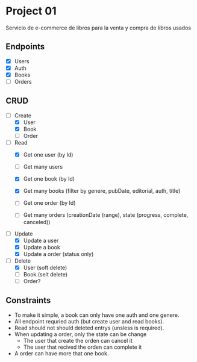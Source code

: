 # Project 01

Servicio de e-commerce de libros para la venta y compra de libros usados

## Endpoints 

- [x] Users
- [x] Auth
- [x] Books
- [ ] Orders

## CRUD

- [ ] Create
    - [x] User
    - [x] Book
    - [ ] Order
- [ ] Read
    - [x] Get one user (by Id)
    - [ ] Get many users
    
    - [x] Get one book (by Id)
    - [x] Get many books (filter by genere, pubDate, editorial, auth, title)

    - [ ] Get one order (by Id)
    - [ ] Get many orders (creationDate (range), state (progress, complete, canceled))

- [ ] Update
    - [x] Update a user
    - [x] Update a book
    - [x] Update a order (status only)

- [ ] Delete
    - [x] User (soft delete)
    - [ ] Book (selt delete)
    - [ ] Order?

## Constraints

- To make it simple, a book can only have one auth and one genere.
- All endpoint requried auth (but create user and read books).
- Read should not should deleted entrys (unsless is required).
- When updating a order, only the state can be change
    - The user that create the orden can cancel it
    - The user that recived the orden can complete it 
- A order can have more that one book. 
